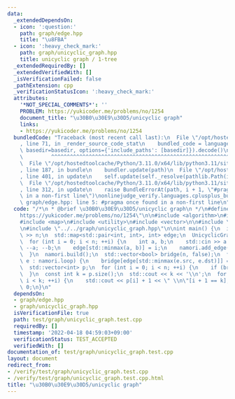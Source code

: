 ```yaml
---
data:
  _extendedDependsOn:
  - icon: ':question:'
    path: graph/edge.hpp
    title: "\u8FBA"
  - icon: ':heavy_check_mark:'
    path: graph/unicyclic_graph.hpp
    title: unicyclic graph / 1-tree
  _extendedRequiredBy: []
  _extendedVerifiedWith: []
  _isVerificationFailed: false
  _pathExtension: cpp
  _verificationStatusIcon: ':heavy_check_mark:'
  attributes:
    '*NOT_SPECIAL_COMMENTS*': ''
    PROBLEM: https://yukicoder.me/problems/no/1254
    document_title: "\u30B0\u30E9\u30D5/unicyclic graph"
    links:
    - https://yukicoder.me/problems/no/1254
  bundledCode: "Traceback (most recent call last):\n  File \"/opt/hostedtoolcache/Python/3.11.0/x64/lib/python3.11/site-packages/onlinejudge_verify/documentation/build.py\"\
    , line 71, in _render_source_code_stat\n    bundled_code = language.bundle(stat.path,\
    \ basedir=basedir, options={'include_paths': [basedir]}).decode()\n          \
    \         ^^^^^^^^^^^^^^^^^^^^^^^^^^^^^^^^^^^^^^^^^^^^^^^^^^^^^^^^^^^^^^^^^^^^^^^^^^^^^^^^^\n\
    \  File \"/opt/hostedtoolcache/Python/3.11.0/x64/lib/python3.11/site-packages/onlinejudge_verify/languages/cplusplus.py\"\
    , line 187, in bundle\n    bundler.update(path)\n  File \"/opt/hostedtoolcache/Python/3.11.0/x64/lib/python3.11/site-packages/onlinejudge_verify/languages/cplusplus_bundle.py\"\
    , line 401, in update\n    self.update(self._resolve(pathlib.Path(included), included_from=path))\n\
    \  File \"/opt/hostedtoolcache/Python/3.11.0/x64/lib/python3.11/site-packages/onlinejudge_verify/languages/cplusplus_bundle.py\"\
    , line 312, in update\n    raise BundleErrorAt(path, i + 1, \"#pragma once found\
    \ in a non-first line\")\nonlinejudge_verify.languages.cplusplus_bundle.BundleErrorAt:\
    \ graph/edge.hpp: line 5: #pragma once found in a non-first line\n"
  code: "/*\n * @brief \u30B0\u30E9\u30D5/unicyclic graph\n */\n#define PROBLEM \"\
    https://yukicoder.me/problems/no/1254\"\n\n#include <algorithm>\n#include <iostream>\n\
    #include <map>\n#include <utility>\n#include <vector>\n\n#include \"../../graph/edge.hpp\"\
    \n#include \"../../graph/unicyclic_graph.hpp\"\n\nint main() {\n  int n;\n  std::cin\
    \ >> n;\n  std::map<std::pair<int, int>, int> edge;\n  UnicyclicGraph<bool> namori(n);\n\
    \  for (int i = 0; i < n; ++i) {\n    int a, b;\n    std::cin >> a >> b;\n   \
    \ --a; --b;\n    edge[std::minmax(a, b)] = i;\n    namori.add_edge(a, b, false);\n\
    \  }\n  namori.build();\n  std::vector<bool> bridge(n, false);\n  for (const Edge<bool>&\
    \ e : namori.loop) {\n    bridge[edge[std::minmax(e.src, e.dst)]] = true;\n  }\n\
    \  std::vector<int> p;\n  for (int i = 0; i < n; ++i) {\n    if (bridge[i]) p.emplace_back(i);\n\
    \  }\n  const int k = p.size();\n  std::cout << k << '\\n';\n  for (int i = 0;\
    \ i < k; ++i) {\n    std::cout << p[i] + 1 << \" \\n\"[i + 1 == k];\n  }\n  return\
    \ 0;\n}\n"
  dependsOn:
  - graph/edge.hpp
  - graph/unicyclic_graph.hpp
  isVerificationFile: true
  path: test/graph/unicyclic_graph.test.cpp
  requiredBy: []
  timestamp: '2022-04-18 04:59:03+09:00'
  verificationStatus: TEST_ACCEPTED
  verifiedWith: []
documentation_of: test/graph/unicyclic_graph.test.cpp
layout: document
redirect_from:
- /verify/test/graph/unicyclic_graph.test.cpp
- /verify/test/graph/unicyclic_graph.test.cpp.html
title: "\u30B0\u30E9\u30D5/unicyclic graph"
---
```

